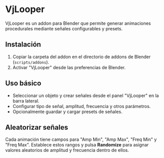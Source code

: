 # VjLooper

VjLooper es un addon para Blender que permite generar animaciones procedurales mediante señales configurables y presets.

## Instalación
1. Copiar la carpeta del addon en el directorio de addons de Blender (`scripts/addons`).
2. Activar "VjLooper" desde las preferencias de Blender.

## Uso básico
- Seleccionar un objeto y crear señales desde el panel "VjLooper" en la barra lateral.
- Configurar tipo de señal, amplitud, frecuencia y otros parámetros.
- Opcionalmente guardar y cargar presets de señales.

## Aleatorizar señales
Cada animación tiene campos para "Amp Min", "Amp Max", "Freq Min" y "Freq Max".
Establece estos rangos y pulsa **Randomize** para asignar valores aleatorios de
amplitud y frecuencia dentro de ellos.

